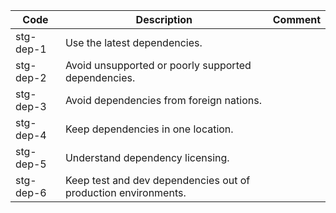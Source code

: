 | Code      | Description                                                    | Comment |
|-----------|----------------------------------------------------------------|---------|
| stg-dep-1 | Use the latest dependencies.                                   |         |
| stg-dep-2 | Avoid unsupported or poorly supported dependencies.            |         |
| stg-dep-3 | Avoid dependencies from foreign nations.                       |         |
| stg-dep-4 | Keep dependencies in one location.                             |         |
| stg-dep-5 | Understand dependency licensing.                               |         |
| stg-dep-6 | Keep test and dev dependencies out of production environments. |         |


